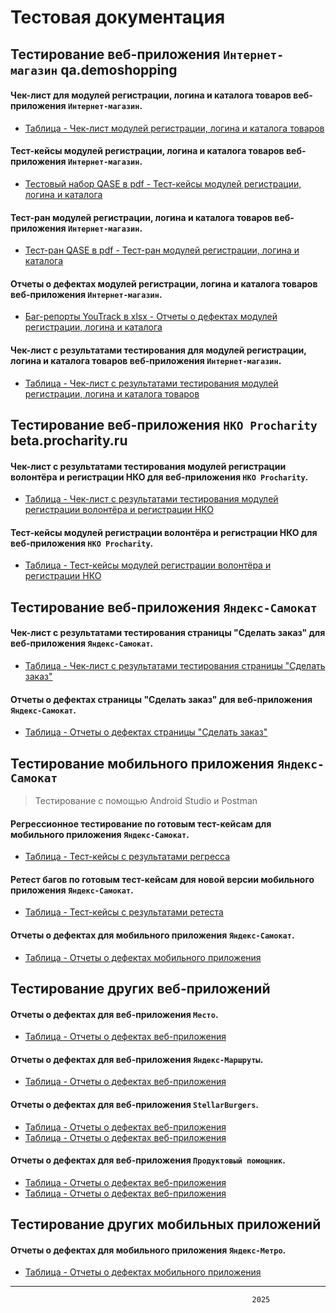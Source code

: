 # Тестовая документация

## Тестирование веб-приложения `Интернет-магазин` qa.demoshopping

#### Чек-лист для модулей регистрации, логина и каталога товаров веб-приложения `Интернет-магазин`.
- [Таблица - Чек-лист модулей регистрации, логина и каталога товаров](https://docs.google.com/spreadsheets/d/1mXZxTQBOqMj2sjD-dfsa1Y07XuijLwZzCLbpX0X72Do/edit?usp=sharing)

#### Тест-кейсы модулей регистрации, логина и каталога товаров веб-приложения `Интернет-магазин`.
- [Тестовый набор QASE в pdf - Тест-кейсы модулей регистрации, логина и каталога](G9-2024-12-19_QASE_Test-suite.pdf)

#### Тест-ран модулей регистрации, логина и каталога товаров веб-приложения `Интернет-магазин`.
- [Тест-ран QASE в pdf - Тест-ран модулей регистрации, логина и каталога](G9-Express+run+2024_12_22.pdf)

#### Отчеты о дефектах модулей регистрации, логина и каталога товаров веб-приложения `Интернет-магазин`.
- [Баг-репорты YouTrack в xlsx - Отчеты о дефектах модулей регистрации, логина и каталога](G9-Express+run+2024_12_22.pdf)

#### Чек-лист с результатами тестирования для модулей регистрации, логина и каталога товаров веб-приложения `Интернет-магазин`.
- [Таблица - Чек-лист с результатами тестирования модулей регистрации, логина и каталога товаров](https://docs.google.com/spreadsheets/d/1HDCs2CgYsczblyvluXCzT9CC9OO-gKy-fb97htLkhFQ/edit?usp=sharing)


## Тестирование веб-приложения `НКО Procharity` beta.procharity.ru

#### Чек-лист с результатами тестирования модулей регистрации волонтёра и регистрации НКО для веб-приложения `НКО Procharity`.
- [Таблица - Чек-лист с результатами тестирования модулей регистрации волонтёра и регистрации НКО](https://docs.google.com/spreadsheets/d/1WfJXx4zJe0OKwO0TjhdvmE7L5jKWs7QYE6cOl85kio0/edit?usp=sharing)

#### Тест-кейсы модулей регистрации волонтёра и регистрации НКО для веб-приложения `НКО Procharity`.
- [Таблица - Тест-кейсы модулей регистрации волонтёра и регистрации НКО](https://docs.google.com/spreadsheets/d/1a6wre7UyspTDRc1vnrcoITgjUqhqSA9xehMmOJBGX2o/edit?usp=sharing)


## Тестирование веб-приложения `Яндекс-Самокат`

#### Чек-лист с результатами тестирования страницы "Сделать заказ" для веб-приложения `Яндекс-Самокат`.
- [Таблица - Чек-лист с результатами тестирования страницы "Сделать заказ"](https://docs.google.com/spreadsheets/d/1wMVYlpDSwAya3b6O61z3pG241K8cF3K0VQfLX8paH-g/edit?usp=sharing)

#### Отчеты о дефектах страницы "Сделать заказ" для веб-приложения `Яндекс-Самокат`.
- [Таблица - Отчеты о дефектах страницы "Сделать заказ"](https://docs.google.com/spreadsheets/d/1fhPKMJjQgY6mX4ZAQjLw6SRaREw1qmcZLA34JQgeUvU/edit?usp=sharing)


## Тестирование мобильного приложения `Яндекс-Самокат`
> Тестирование с помощью Android Studio и Postman
#### Регрессионное тестирование по готовым тест-кейсам для мобильного приложения `Яндекс-Самокат`.
- [Таблица - Тест-кейсы с результатами регресса](https://docs.google.com/spreadsheets/d/1mRi2XozWIrls8ej4G_iigOVZf3oq1N5GNsXfKCqnrG4/edit?usp=sharing)

#### Ретест багов по готовым тест-кейсам для новой версии мобильного приложения `Яндекс-Самокат`.
- [Таблица - Тест-кейсы с результатами ретеста](https://docs.google.com/spreadsheets/d/1kN_aHzaz59BA5ao0IFztBpWnnGlexH04blVwZhqWy2k/edit?usp=sharing)

#### Отчеты о дефектах для мобильного приложения `Яндекс-Самокат`.
- [Таблица - Отчеты о дефектах мобильного приложения](https://docs.google.com/spreadsheets/d/1WVizxDzCmZouFyHMyvFnu0KxoAp3hTcmBrVhrLB3UlE/edit?usp=sharing)

## Тестирование других веб-приложений

#### Отчеты о дефектах для веб-приложения `Место`.
- [Таблица - Отчеты о дефектах веб-приложения](https://docs.google.com/spreadsheets/d/18vS8mDE8EvNwg-UTPJ8gEHOwDmkUzU_sbv4O5UvDYRE/edit?usp=sharing)

#### Отчеты о дефектах для веб-приложения `Яндекс-Маршруты`.
- [Таблица - Отчеты о дефектах веб-приложения](https://docs.google.com/spreadsheets/d/1NV349DgUBHyHSeI_b142wxImVdaNNH3Qm67hP68iyuI/edit?usp=sharing)

#### Отчеты о дефектах для веб-приложения `StellarBurgers`.
- [Таблица - Отчеты о дефектах веб-приложения](https://docs.google.com/spreadsheets/d/1jPeE3lXbfaa-Ei9tJ9UO46v9G7rhpFBsIIJ4sNqjmRU/edit?usp=sharing)
- [Таблица - Отчеты о дефектах веб-приложения](https://docs.google.com/spreadsheets/d/112jREhO-8mZcvya2kcb7FH_116xa6ovLGtgAxPyHVEk/edit?usp=sharing)

#### Отчеты о дефектах для веб-приложения `Продуктовый помощник`.
- [Таблица - Отчеты о дефектах веб-приложения](https://docs.google.com/spreadsheets/d/1OO30uJ3jPkSS6jOKTMhXvFDKZeVgosLT0k3KHRn4YBE/edit?usp=sharing)
- [Таблица - Отчеты о дефектах веб-приложения](https://docs.google.com/spreadsheets/d/1eaQaIUSEUBYUa4JbJ5alm6d0WAQmR3xV95ArSNSW5IM/edit?usp=sharing)
  
## Тестирование других мобильных приложений

#### Отчеты о дефектах для мобильного приложения `Яндекс-Метро`.
- [Таблица - Отчеты о дефектах мобильного приложения](https://docs.google.com/spreadsheets/d/1WKcjNSleqO4Mqu2W6BlzrzPnb-FOa5aNw7dOiwRFf40/edit?usp=sharing)
---
                                                          2025




